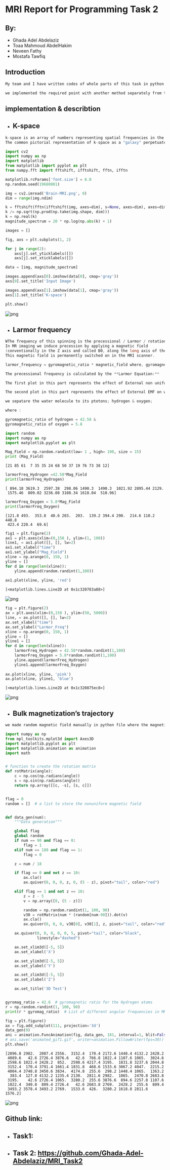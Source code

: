 # MRI Report for Programming Task 2
## By:
* Ghada Adel Abdelaziz
* Toaa Mahmoud AbdelHakim
* Neveen Fathy
* Mostafa Tawfiq
## Introduction
```c
My team and I have written codes of whole parts of this task in python by using jupyter notepook of Anaconda3.

we implemented the required point with another method separately from that we used in task 1.
```
## implementation & describtion
* ## K-space 
```c
k-space is an array of numbers representing spatial frequencies in the MR image.
The common pictorial representation of k-space as a "galaxy" perpetuates the mystery. Each "star" in k-space is just a data point derived directly from the MR signal. The brightness of each star represents the relative contribution of that star's unique spatial frequency to the final image.

```
```python
import cv2
import numpy as np
import matplotlib
from matplotlib import pyplot as plt
from numpy.fft import fftshift, ifftshift, fftn, ifftn
```


```python
matplotlib.rcParams['font.size'] = 8.0
np.random.seed(19680801)

img = cv2.imread('Brain-MRI.png', 0)
dim = range(img.ndim)

k = fftshift(fftn(ifftshift(img, axes=dim), s=None, axes=dim), axes=dim)
k /= np.sqrt(np.prod(np.take(img.shape, dim)))
k = np.real(k)
magnitude_spectrum = 20 * np.log(np.abs(k) + 1)

images = []

fig, axs = plt.subplots(1, 2)

for j in range(2):
    axs[j].set_yticklabels([])
    axs[j].set_xticklabels([])

data = [img, magnitude_spectrum]

images.append(axs[0].imshow(data[0], cmap='gray'))
axs[0].set_title('Input Image')

images.append(axs[1].imshow(data[1], cmap='gray'))
axs[1].set_title('K-space')

plt.show()
```


![png](Brain-MRI(K_space))

* ## Larmor frequency
```c
WThe frequency of this spinning is the precessional / Larmor / rotational frequency. 
In MR imaging we induce precession by applying a magnetic field 
(conventionally in the Z axis and called B0, along the long axis of the patient). 
This magnetic field is permanently switched on in the MRI scanner.

larmor_frequency = gyromagnetic_ratio * magnetic_field where, gyromagnetic_ratio = 42.58MHz/T

The precessional frequency is calculated by the **Larmor Equation:**
```
```c
The first plot in this part represents the effect of External non uniform electromagnetic-field (EMF) along the whole body (which is represented by X _axis), (Y _axis) represents the range of values of EMF (from 1 :  Tesla) through different points through body due to the non-uniformity effect of External EMF, so not all points along the whole body must have the same effect of External EMF which is represented by upper plot.
```

```c
The second plot in this part represents the effect of External EMF on water molecules through the whole body( X _axis), (Y _axis) represents the multiplication of gyromagnetic ratio of both hydrogen & oxygen protons what the water molecules contain by External EMF ( 1000m T : 1500 m T), this plot shows that the non-uniformity effect of External EMF on water molecules through human’s body.
```

```c
we sepatare the water molecule to its ptotons; hydrogen & oxygen; 

where :

gyromagnetic_ratio of hydrogen = 42.58 &
gyromagnetic_ratio of oxygen = 5.8

```
```python
import random
import numpy as np
import matplotlib.pyplot as plt
```


```python
Mag_Field = np.random.randint(low= 1 , high= 100, size = 15)
print (Mag_Field)
```

    [21 85 61  7 35 35 24 68 50 37 19 76 73 38 12]
    


```python
larmorFreq_Hydrogen =42.58*Mag_Field
print(larmorFreq_Hydrogen)
```

    [ 894.18 3619.3  2597.38  298.06 1490.3  1490.3  1021.92 2895.44 2129.
     1575.46  809.02 3236.08 3108.34 1618.04  510.96]
    


```python
larmorFreq_Oxygen = 5.8*Mag_Field
print(larmorFreq_Oxygen)
```

    [121.8 493.  353.8  40.6 203.  203.  139.2 394.4 290.  214.6 110.2 440.8
     423.4 220.4  69.6]
    


```python
fig1 = plt.figure(2)
ax1 = plt.axes(xlim=(0,150 ), ylim=(1, 100))
line1, = ax1.plot([], [], lw=2)
ax1.set_xlabel("time")
ax1.set_ylabel("Mag_Field")
xline = np.arange(0, 150, 1)
yline = []
for d in range(len(xline)):
    yline.append(random.randint(1,100))
    
ax1.plot(xline, yline, 'red')
```




    [<matplotlib.lines.Line2D at 0x1c320783a88>]




![png](output_4_1.png)



```python
fig = plt.figure(2)
ax = plt.axes(xlim=(0,150 ), ylim=(50, 5000))
line, = ax.plot([], [], lw=2)
ax.set_xlabel("time")
ax.set_ylabel("Larmor_Freq")
xline = np.arange(0, 150, 1)
yline = []
yline1 = []
for d in range(len(xline)):
    larmorFreq_Hydrogen = 42.58*random.randint(1,100)
    larmorFreq_Oxygen = 5.8*random.randint(1,100)
    yline.append(larmorFreq_Hydrogen)
    yline1.append(larmorFreq_Oxygen)
    
ax.plot(xline, yline, 'pink')
ax.plot(xline, yline1, 'blue')
```




    [<matplotlib.lines.Line2D at 0x1c320875ec8>]




![png](output_5_1.png)


* ## Bulk magnetization’s trajectory

```c
we made random magnetic field manually in python file where the magnetic field increased rapidly till the trajectory reach the Z-axis.

```
```python
import numpy as np
from mpl_toolkits.mplot3d import Axes3D
import matplotlib.pyplot as plt
import matplotlib.animation as animation
import math


# function to create the rotation matrix
def rotMatrix(angle):
    c = np.cos(np.radians(angle))
    s = np.sin(np.radians(angle))
    return np.array([[c, -s], [s, c]])


flag = 0
random = []  # a list to store the nonuniform magnetic field


def data_gen(num):
    """Data generation"""

    global flag
    global random
    if num == 90 and flag == 0:
        flag = 1
    elif num == 180 and flag == 1:
        flag = 0

    z = num / 18

    if flag == 0 and not z == 10:
        ax.cla()
        ax.quiver(0, 0, 0, z, 0, (5 - z), pivot="tail", color="red")

    elif flag == 1 and not z == 10:
        z = z - 5
        v = np.array([0, (5 - z)])

        random = np.random.randint(1, 100, 90)
        v30 = rotMatrix(num * (random[num-90])).dot(v)
        ax.cla()
        ax.quiver(0, 0, 0, v30[0], v30[1], z, pivot="tail", color="red")

    ax.quiver(0, 0, 0, 0, 0, 5, pivot="tail", color="black",
              linestyle="dashed")

    ax.set_xlim3d([-5, 5])
    ax.set_xlabel('X')

    ax.set_ylim3d([-5, 5])
    ax.set_ylabel('Y')

    ax.set_zlim3d([-5, 5])
    ax.set_zlabel('Z')

    ax.set_title('3D Test')


gyromag_ratio = 42.6  # gyromagnetic ratio for the Hydrogen atoms
r = np.random.randint(1, 100, 90)
print(r * gyromag_ratio)  # List of different angular frequencies in MHz

fig = plt.figure()
ax = fig.add_subplot(111, projection='3d')
data_gen(0)
ani = animation.FuncAnimation(fig, data_gen, 181, interval=1, blit=False)
# ani.save('animated_gif1.gif', writer=animation.PillowWriter(fps=30))
plt.show()
```

    [2896.8 2982.  2087.4 2556.  3152.4  170.4 2172.6 1448.4 4132.2 2428.2
     4089.6   42.6 2726.4 3876.6   42.6  766.8 1022.4 1107.6 1065.  3024.6
     2598.6 1022.4 2428.2  852.  2598.6 4217.4 3195.  1831.8 3237.6 2044.8
     3152.4  170.4 3791.4 1661.4 1831.8  468.6 1533.6 3067.2 4047.  2215.2
     4004.4 3748.8 3450.6 3834.  4174.8  255.6  298.2 1448.4 1065.  1363.2
      383.4  127.8 4132.2 1235.4 2130.  2811.6 2982.  1065.  2470.8 2683.8
     3195.    42.6 2726.4 1065.  3280.2  255.6 3876.6  894.6 2257.8 1107.6
     1022.4  340.8  809.4 2726.4   42.6 2683.8 2769.  2428.2  255.6  809.4
     3493.2 3578.4 3493.2 2769.  1533.6  426.  3280.2 1618.8 2811.6 1576.2]
    


![png](nonUniformty-trajectory.png)

## Github link:
* ## Task1:
* ## Task 2: https://github.com/Ghada-Adel-Abdelaziz/MRI_Task2
